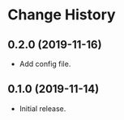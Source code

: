 
Change History
==============


0.2.0 (2019-11-16)
------------------

- Add config file.


0.1.0 (2019-11-14)
------------------

- Initial release.
